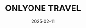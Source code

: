 ---  
layout: startup_page  
title: "ONLYONE TRAVEL"  
id: "onlyone.travel"  
permalink: "/onlyonetravelonlyone.travel02112025/"  
website: "https://onlyone.travel"  
funding_round: ""  
funding_amount: "¥100M"  
investors: "more than 20 individual investors"  
about: "ONLYONE TRAVEL plans and executes custom-made journeys worldwide, offering unique, one-of-a-kind travel experiences. They blend unique locations with tailored experiences to deliver 'life-changing' journeys for clients, focusing on experiential luxury and in-house management to reduce costs and enhance value."  
markets: "Travel, Hospitality, FIT여행, 투어오페레이터, 케냐, 허니문여행, 맞춤여행, 개인여행, honeymoontour, africatravel, africa, touroperator, 러셔리여행, luxury travel, business inspection tour, 비지니스사찰여행, 個人旅行, and ツアーアレンジ"  
hq: "Tokyo, Japan"  
founded_year: "2012"  
linkedin: "https://www.linkedin.com/company/onlyone-travel"  
twitter: ""  
instagram: ""  
facebook: ""  
crunchbase: "https://www.crunchbase.com/organization/onlyone-travel"  
pitchbook: ""  

date_display: "11-Feb-2025"  
date: "2025-02-11"

# SEO Optimization  
meta_title: "ONLYONE TRAVEL -  Funding (¥100M)"  
meta_description: "ONLYONE TRAVEL, ONLYONE TRAVEL plans and executes custom-made journeys worldwide, offering unique, one-of-a-kind travel experiences. They blend unique locations with ..."  
meta_keywords: "ONLYONE TRAVEL, Travel, Hospitality, FIT여행, 투어오페레이터, 케냐, 허니문여행, 맞춤여행, 개인여행, honeymoontour, africatravel, africa, touroperator, 러셔리여행, luxury travel, business inspection tour, 비지니스사찰여행, 個人旅行, and ツアーアレンジ,  funding"  
canonical_url: "https://startup.projectstartups.com/onlyonetravelonlyone.travel02112025/"  
---